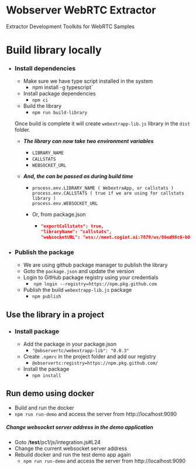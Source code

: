 # Wobserver WebRTC Extractor
Extractor Development Toolkits for WebRTC Samples


# Build library locally

- ### Install dependencies
  - Make sure we have type script installed in the system
    - npm install -g typescript`
  - Install package dependencies 
    - `npm ci`
  - Build the library 
    - `npm run build-library`

  Once build is complete it will create `webextrapp-lib.js` library in the `dist` folder. 

  - ***The library can now take two environment variables***

    - `LIBRARY_NAME`
    - `CALLSTATS`
    - `WEBSOCKET_URL`

  - ***And, the can be passed as during build time***

    - ```shell
      process.env.LIBRARY_NAME ( WebextraApp, or callstats )
      process.env.CALLSTATS ( true if we are using for callstats library )
      process.env.WEBSOCKET_URL
      ```

    - Or, from package.json

      - ```json
        "exportCallstats": true,
        "libraryName": "callstats",
        "websocketURL": "wss://meet.cogint.ai:7879/ws/86ed98c6-b001-48bb-b31e-da638b979c72",
        ```

- ### Publish the package

  - We are using github package manager to publish the library
  - Goto the `package.json` and update the version
  - Login to GitHub package registry using your credentials
    - ​    `npm login --registry=https://npm.pkg.github.com`
  - Publish the build `webextrapp-lib.js` package
    - `npm publish`



## Use the library in a project

- ### Install package

  - Add the package in your package.json
    - `"@observertc/webextrapp-lib": "0.0.3"`
  - Create `.npmrc` in the project folder and add our registry
    - `@observertc:registry=https://npm.pkg.github.com/`
  - Install the package
    - `npm install`

 ## Run demo using docker

  - Build and run the docker 
  - `npm run run-demo` and access the server from http://localhost:9090


 ##### Change websocket server address in the demo application

  - Goto /__test__/pc1/js/integration.js#L24
  - Change the current websocket server address
  - Rebuild docker and run the test demo app again
    - `npm run run-demo` and access the server from http://localhost:9090
